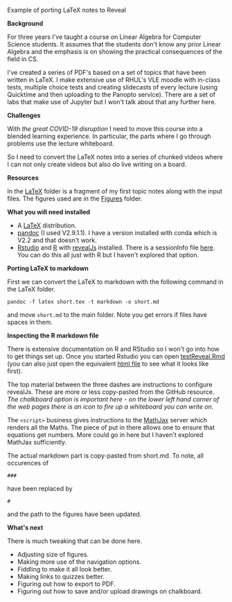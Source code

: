 Example of porting LaTeX notes to Reveal

**Background**

For three years I've taught a course on Linear Algebra for Computer Science students. It assumes that the students don't know any prior Linear Algebra and the emphasis is on showing the practical consequences of the field in CS. 

I've created a series of PDF's based on a set of topics that have been written in LaTeX. I make extensive use of RHUL's VLE moodle with in-class tests, multiple choice tests and creating slidecasts of every lecture (using Quicktime and then uploading to the Panopto service). There are a set of labs that make use of Jupyter but I won't talk about that any further here.

**Challenges**

With *the great COVID-19 disruption* I need to move this course into a blended learning experience. In particular, the parts where I go through problems use the lecture whiteboard.

So I need to convert the LaTeX notes into a series of chunked videos where I can not only create videos but also do live writing on a board. 

**Resources**

In the [LaTeX](./LaTeX) folder is a fragment of my first topic notes along with the input files. The figures used are in the [Figures](./Figures) folder. 

**What you will need installed**

- A [LaTeX](https://www.latex-project.org/) distribution. 
- [pandoc](https://pandoc.org/) (I used V2.9.1.1). I have a version installed with conda which is V2.2 and that doesn't work.
- [Rstudio](https://rstudio.com/) and [R](https://www.r-project.org/) with [revealJs](https://github.com/rstudio/revealjs) installed. There is a sessionInfo file [here](./sessionInfo.txt). You can do this all just with R but I haven't explored that option. 



**Porting LaTeX to markdown**

First we can convert the LaTeX to markdown with the following command in the LaTeX folder.

`pandoc -f latex short.tex -t markdown -o short.md`

and move `short.md` to the main folder. Note you get errors if files have spaces in them.



**Inspecting the R markdown file**

There is extensive documentation on R and RStudio so I won't go into how to get things set up. Once you started Rstudio you can open [testReveal.Rmd](./testReveal.Rmd) (you can also just open the equivalent [html file](./testReveal.html) to see what it looks like first). 

The top material between the three dashes are instructions to configure revealJs. These are more or less copy-pasted from the GitHub resource. *The chalkboard option is important here - on the lower left hand corner of the web pages there is an icon to fire up a whiteboard you can write on.* 

The `<script>` business gives instructions to the [MathJax](https://www.mathjax.org/) server which renders all the Maths. The piece of put in there allows one to ensure that equations get numbers. More could go in here but I haven't explored MathJax sufficiently. 

The actual markdown part is copy-pasted from short.md. To note, all occurences of

`###`

have been replaced by

`#`

and the path to the figures have been updated.

**What's next**

There is much tweaking that can be done here.

- Adjusting size of figures.
- Making more use of the navigation options.
- Fiddling to make it all look better.
- Making links to quizzes better.
- Figuring out how to export to PDF.
- Figuring out how to save and/or upload drawings on chalkboard.

